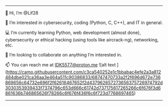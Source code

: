 --------------------------------------------------------------------------------------------------------------------------------------------------
👋 Hi, I’m @Lif28

👀 I’m interested in cybersecurity, coding (Python, C, C++), and IT in general.

💻 I’m currently learning Python, web development (almost done), cybersecurity or ethical hacking (using tools like aircrack-ng), networking, etc.

👥 I’m looking to collaborate on anything I’m interested in.

📫 You can reach me at IDK5577@proton.me
![alt text ] (https://camo.githubusercontent.com/c3ca540252e1c1bbabac4efe2a3a812484dbe021ca36aa3e464a511c90386833/68747470733a2f2f696d672e736869656c64732e696f2f62616467652f2d437962657273656375726974792d3030353939433f7374796c653d666c61742d737175617265266c6f676f3d6861636b746865626f78266c6f676f436f6c6f723d7768697465)

--------------------------------------------------------------------------------------------------------------------------------------------------
